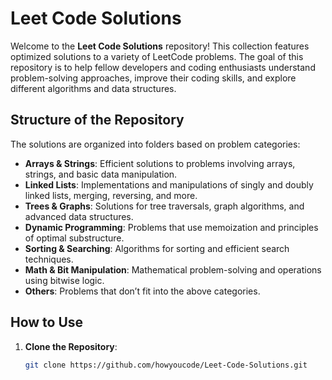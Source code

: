 # Leet Code Solutions

Welcome to the **Leet Code Solutions** repository! This collection features optimized solutions to a variety of LeetCode problems. The goal of this repository is to help fellow developers and coding enthusiasts understand problem-solving approaches, improve their coding skills, and explore different algorithms and data structures.

## Structure of the Repository

The solutions are organized into folders based on problem categories:

- **Arrays & Strings**: Efficient solutions to problems involving arrays, strings, and basic data manipulation.
- **Linked Lists**: Implementations and manipulations of singly and doubly linked lists, merging, reversing, and more.
- **Trees & Graphs**: Solutions for tree traversals, graph algorithms, and advanced data structures.
- **Dynamic Programming**: Problems that use memoization and principles of optimal substructure.
- **Sorting & Searching**: Algorithms for sorting and efficient search techniques.
- **Math & Bit Manipulation**: Mathematical problem-solving and operations using bitwise logic.
- **Others**: Problems that don’t fit into the above categories.

## How to Use

1. **Clone the Repository**:
   ```bash
   git clone https://github.com/howyoucode/Leet-Code-Solutions.git

